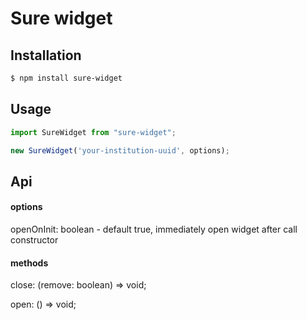 # Sure widget

## Installation
```sh
$ npm install sure-widget
```

## Usage
```js
import SureWidget from "sure-widget";

new SureWidget('your-institution-uuid', options);
```

## Api
#### options
openOnInit: boolean - default true, immediately open widget after call constructor

####  methods
close: (remove: boolean) => void;

open: () => void;
